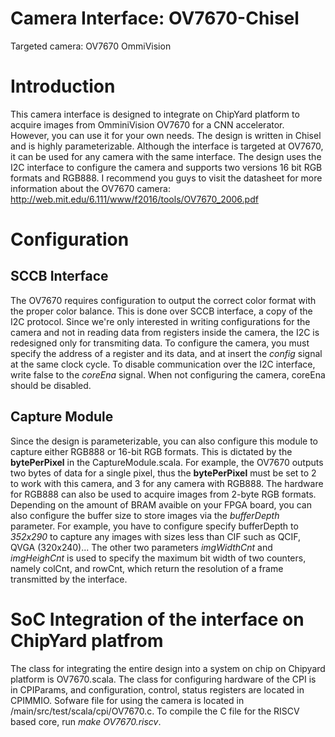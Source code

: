 # Camera Interface: OV7670-Chisel
Targeted camera: OV7670 OmmiVision
# Introduction
This camera interface is designed to integrate on ChipYard platform to acquire images from OmminiVision OV7670 for a CNN accelerator. However, you can use it for your own needs. The design is written in Chisel and is highly parameterizable. Although the interface is targeted at OV7670, it can be used for any camera with the same interface. The design uses the I2C interface to configure the camera and supports two versions 16 bit RGB formats and RGB888. I recommend you guys to visit the datasheet for more information about the OV7670 camera: http://web.mit.edu/6.111/www/f2016/tools/OV7670_2006.pdf
# Configuration
## SCCB Interface
The OV7670 requires configuration to output the correct color format with the proper color balance. This is done over SCCB interface, a copy of the I2C protocol. Since we're only interested in writing configurations for the camera and not in reading data from registers inside the camera, the I2C is redesigned only for transmiting data. To configure the camera, you must specify the address of a register and its data, and at insert the *config* signal at the same clock cycle. To disable communication over the I2C interface, write false to the *coreEna* signal. When not configuring the camera, coreEna should be disabled.
## Capture Module
Since the design is parameterizable, you can also configure this module to capture either RGB888 or 16-bit RGB formats. This is dictated by the **bytePerPixel** in the CaptureModule.scala. For example, the OV7670 outputs two bytes of data for a single pixel, thus the **bytePerPixel** must be set to 2 to work with this camera, and 3 for any camera with RGB888. The hardware for RGB888 can also be used to acquire images from 2-byte RGB formats.<br />
Depending on the amount of BRAM avaible on your FPGA board, you can also configure the buffer size to store images via the *bufferDepth* parameter. For example, you have to configure specify bufferDepth to *352x290* to capture any images with sizes less than CIF such as QCIF, QVGA (320x240)... The other two parameters *imgWidthCnt* and *imgHeighCnt* is used to specify the maximum bit width of two counters, namely colCnt, and rowCnt, which return the resolution of a frame transmitted by the interface.
# SoC Integration of the interface on ChipYard platfrom
The class for integrating the entire design into a system on chip on Chipyard platform is OV7670.scala. The class for configuring hardware of the CPI is in CPIParams, and configuration, control, status registers are located in CPIMMIO. Sofware file for using the camera is located in /main/src/test/scala/cpi/OV7670.c. To compile the C file for the RISCV based core, run *make OV7670.riscv*.
